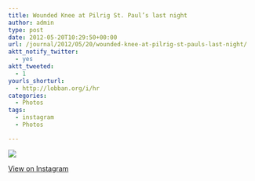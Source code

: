 ```yaml
---
title: Wounded Knee at Pilrig St. Paul’s last night
author: admin
type: post
date: 2012-05-20T10:29:50+00:00
url: /journal/2012/05/20/wounded-knee-at-pilrig-st-pauls-last-night/
aktt_notify_twitter:
  - yes
aktt_tweeted:
  - 1
yourls_shorturl:
  - http://lobban.org/i/hr
categories:
  - Photos
tags:
  - instagram
  - Photos

---
```

![][1]

[View on Instagram][2]

 [1]: http://lobban.org/wp-content/uploads/HLIC/0045a486b39fc0c960dc934f73c42a9b.jpg
 [2]: http://instagr.am/p/K2E_NjKlsd/